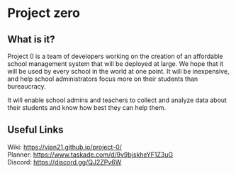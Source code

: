 # Project zero

## What is it?
Project 0 is a team of developers working on the creation of an affordable school management system that will be deployed at large. We hope that it will be used by every school in the world at one point. It will be inexpensive, and help school administrators focus more on their students than bureaucracy.

It will enable school admins and teachers to collect and analyze data about their students and know how best they can help them.

## Useful Links
Wiki: https://vian21.github.io/project-0/  
Planner: https://www.taskade.com/d/9v9bjskheYF1Z3uG  
Discord: https://discord.gg/QJ2ZPv6W